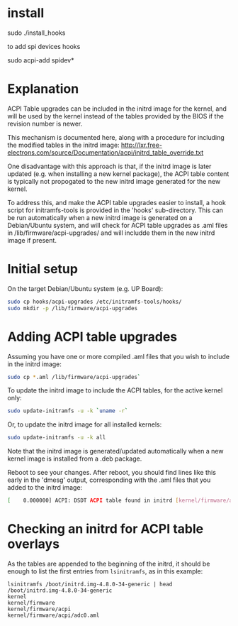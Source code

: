 # install
 sudo ./install_hooks

to add spi devices hooks

 sudo acpi-add spidev*

# Explanation
ACPI Table upgrades can be included in the initrd image for the kernel, and
will be used by the kernel instead of the tables provided by the BIOS if
the revision number is newer.

This mechanism is documented here, along with a procedure for including the
modified tables in the initrd image:
http://lxr.free-electrons.com/source/Documentation/acpi/initrd_table_override.txt

One disadvantage with this approach is that, if the initrd image is later updated
(e.g. when installing a new kernel package), the ACPI table content is typically
not propogated to the new initrd image generated for the new kernel.

To address this, and make the ACPI table upgrades easier to install, a hook script
for initramfs-tools is provided in the 'hooks' sub-directory.  This can be run
automatically when a new initrd image is generated on a Debian/Ubuntu system, and
will check for ACPI table upgrades as .aml files in /lib/firmware/acpi-upgrades/
and will includde them in the new initrd image if present.

# Initial setup
On the target Debian/Ubuntu system (e.g. UP Board):

``` bash
sudo cp hooks/acpi-upgrades /etc/initramfs-tools/hooks/
sudo mkdir -p /lib/firmware/acpi-upgrades
```

# Adding ACPI table upgrades
Assuming you have one or more compiled .aml files that you wish to include in the initrd image:

``` bash
sudo cp *.aml /lib/firmware/acpi-upgrades`
```

To update the initrd image to include the ACPI tables, for the active kernel only:

``` bash
sudo update-initramfs -u -k `uname -r`
```

Or, to update the initrd image for all installed kernels:
``` bash
sudo update-initramfs -u -k all
```

Note that the initrd image is generated/updated automatically when a new kernel
image is installed from a .deb package.

Reboot to see your changes.  After reboot, you should find lines like this early in the
'dmesg' output, corresponding with the .aml files that you added to the initrd image:

``` bash
[    0.000000] ACPI: DSDT ACPI table found in initrd [kernel/firmware/acpi/dsdt.aml][0x16673]
```

# Checking an initrd for ACPI table overlays
As the tables are appended to the beginning of the initrd, it should be enough
to list the first entries from `lsinitramfs`, as in this example:
```
lsinitramfs /boot/initrd.img-4.8.0-34-generic | head
/boot/initrd.img-4.8.0-34-generic
kernel
kernel/firmware
kernel/firmware/acpi
kernel/firmware/acpi/adc0.aml
```

